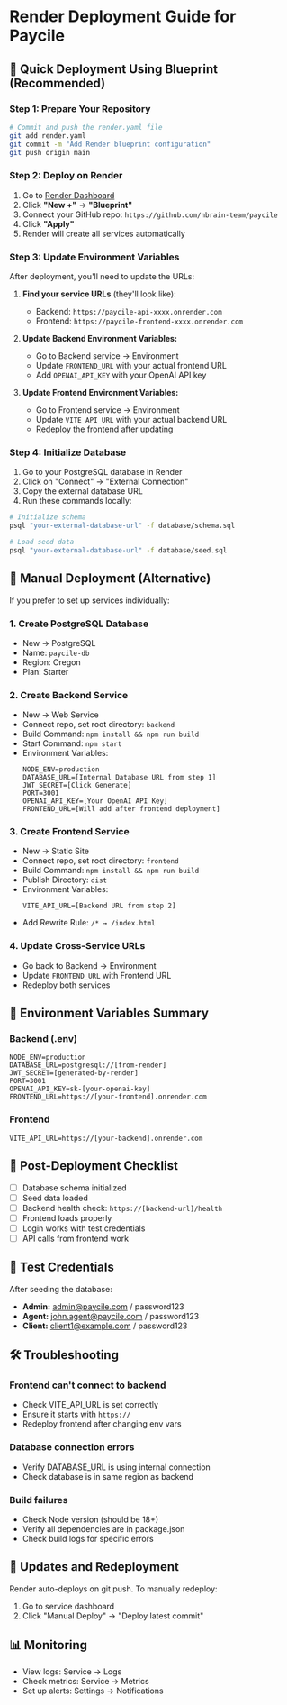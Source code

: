 # Render Deployment Guide for Paycile

## 🚀 Quick Deployment Using Blueprint (Recommended)

### Step 1: Prepare Your Repository
```bash
# Commit and push the render.yaml file
git add render.yaml
git commit -m "Add Render blueprint configuration"
git push origin main
```

### Step 2: Deploy on Render
1. Go to [Render Dashboard](https://dashboard.render.com)
2. Click **"New +"** → **"Blueprint"**
3. Connect your GitHub repo: `https://github.com/nbrain-team/paycile`
4. Click **"Apply"**
5. Render will create all services automatically

### Step 3: Update Environment Variables
After deployment, you'll need to update the URLs:

1. **Find your service URLs** (they'll look like):
   - Backend: `https://paycile-api-xxxx.onrender.com`
   - Frontend: `https://paycile-frontend-xxxx.onrender.com`

2. **Update Backend Environment Variables:**
   - Go to Backend service → Environment
   - Update `FRONTEND_URL` with your actual frontend URL
   - Add `OPENAI_API_KEY` with your OpenAI API key

3. **Update Frontend Environment Variables:**
   - Go to Frontend service → Environment
   - Update `VITE_API_URL` with your actual backend URL
   - Redeploy the frontend after updating

### Step 4: Initialize Database
1. Go to your PostgreSQL database in Render
2. Click on "Connect" → "External Connection"
3. Copy the external database URL
4. Run these commands locally:

```bash
# Initialize schema
psql "your-external-database-url" -f database/schema.sql

# Load seed data
psql "your-external-database-url" -f database/seed.sql
```

## 🔧 Manual Deployment (Alternative)

If you prefer to set up services individually:

### 1. Create PostgreSQL Database
- New → PostgreSQL
- Name: `paycile-db`
- Region: Oregon
- Plan: Starter

### 2. Create Backend Service
- New → Web Service
- Connect repo, set root directory: `backend`
- Build Command: `npm install && npm run build`
- Start Command: `npm start`
- Environment Variables:
  ```
  NODE_ENV=production
  DATABASE_URL=[Internal Database URL from step 1]
  JWT_SECRET=[Click Generate]
  PORT=3001
  OPENAI_API_KEY=[Your OpenAI API Key]
  FRONTEND_URL=[Will add after frontend deployment]
  ```

### 3. Create Frontend Service
- New → Static Site
- Connect repo, set root directory: `frontend`
- Build Command: `npm install && npm run build`
- Publish Directory: `dist`
- Environment Variables:
  ```
  VITE_API_URL=[Backend URL from step 2]
  ```
- Add Rewrite Rule: `/* → /index.html`

### 4. Update Cross-Service URLs
- Go back to Backend → Environment
- Update `FRONTEND_URL` with Frontend URL
- Redeploy both services

## 🔑 Environment Variables Summary

### Backend (.env)
```env
NODE_ENV=production
DATABASE_URL=postgresql://[from-render]
JWT_SECRET=[generated-by-render]
PORT=3001
OPENAI_API_KEY=sk-[your-openai-key]
FRONTEND_URL=https://[your-frontend].onrender.com
```

### Frontend
```env
VITE_API_URL=https://[your-backend].onrender.com
```

## 📝 Post-Deployment Checklist

- [ ] Database schema initialized
- [ ] Seed data loaded
- [ ] Backend health check: `https://[backend-url]/health`
- [ ] Frontend loads properly
- [ ] Login works with test credentials
- [ ] API calls from frontend work

## 🧪 Test Credentials

After seeding the database:
- **Admin:** admin@paycile.com / password123
- **Agent:** john.agent@paycile.com / password123
- **Client:** client1@example.com / password123

## 🛠️ Troubleshooting

### Frontend can't connect to backend
- Check VITE_API_URL is set correctly
- Ensure it starts with `https://`
- Redeploy frontend after changing env vars

### Database connection errors
- Verify DATABASE_URL is using internal connection
- Check database is in same region as backend

### Build failures
- Check Node version (should be 18+)
- Verify all dependencies are in package.json
- Check build logs for specific errors

## 🔄 Updates and Redeployment

Render auto-deploys on git push. To manually redeploy:
1. Go to service dashboard
2. Click "Manual Deploy" → "Deploy latest commit"

## 📊 Monitoring

- View logs: Service → Logs
- Check metrics: Service → Metrics
- Set up alerts: Settings → Notifications 